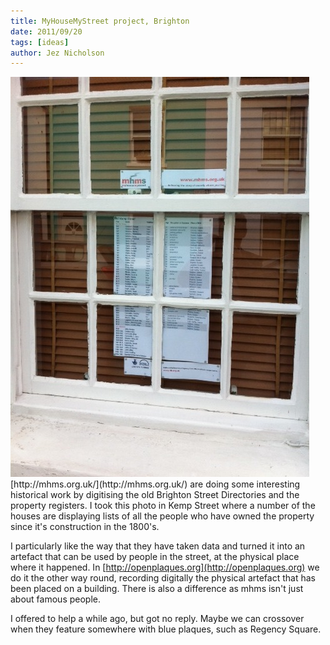 ```yaml
---
title: MyHouseMyStreet project, Brighton
date: 2011/09/20
tags: [ideas]
author: Jez Nicholson
---
```

<div class='p_embed p_image_embed'>
<a href="/media/getfile/files.posterous.com/jnicho02/l59Nf992YNkErp5v6L5QKaq6vXoMB27usois8QbkJvRcYDjNwbZNHbUTyupm/photo.jpg"><img alt="Photo" height="640" src="/media/getfile/files.posterous.com/jnicho02/Qnhs7oDqUkFwVVpdOfirFckcnrMrJmbwag0u7jbtQd42TjxXO6k5SCy2XiHe/photo.jpg.scaled.500.jpg" width="478" /></a>
</div>
[http://mhms.org.uk/](http://mhms.org.uk/) are doing some interesting historical work by digitising the old Brighton Street Directories and the property registers. I took this photo in Kemp Street where a number of the houses are displaying lists of all the people who have owned the property since it's construction in the 1800's.

I particularly like the way that they have taken data and turned it into an artefact that can be used by people in the street, at the physical place where it happened. In [http://openplaques.org](http://openplaques.org) we do it the other way round, recording digitally the physical artefact that has been placed on a building. There is also a difference as mhms isn't just about famous people.

I offered to help a while ago, but got no reply. Maybe we can crossover when they feature somewhere with blue plaques, such as Regency Square.

